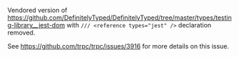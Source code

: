 Vendored version of https://github.com/DefinitelyTyped/DefinitelyTyped/tree/master/types/testing-library__jest-dom
with `/// <reference types="jest" />` declaration removed.

See https://github.com/trpc/trpc/issues/3916 for more details on this issue.